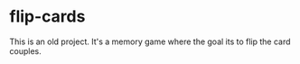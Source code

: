 # flip-cards
This is an old project. It's a memory game where the goal its to flip the card couples.

